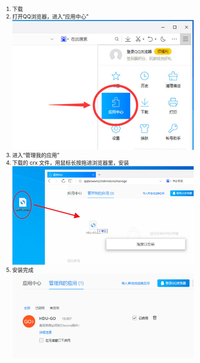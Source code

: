 1. 下载
2. 打开QQ浏览器，进入“应用中心”
   ![](../../image/006Xmmmggy1g6r89uad19j30g70bkweg.jpg)
3. 进入“管理我的应用”
4. 下载的 crx 文件，用鼠标长按拖进浏览器里，安装
   ![](../../image/006Xmmmggy1g6r8daswzuj30pj0dujso.jpg)
5. 安装完成
   ![](../../image/006Xmmmgly1g6r8ec6uwyj30jg093aae.jpg)